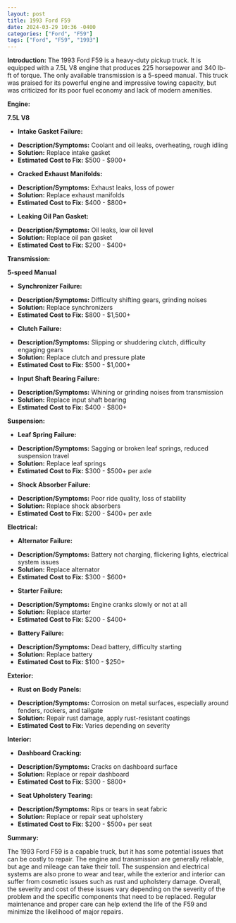 ```yaml
---
layout: post
title: 1993 Ford F59
date: 2024-03-29 10:36 -0400
categories: ["Ford", "F59"]
tags: ["Ford", "F59", "1993"]
---
```

**Introduction:** The 1993 Ford F59 is a heavy-duty pickup truck. It is equipped with a 7.5L V8 engine that produces 225 horsepower and 340 lb-ft of torque. The only available transmission is a 5-speed manual. This truck was praised for its powerful engine and impressive towing capacity, but was criticized for its poor fuel economy and lack of modern amenities.

**Engine:**

**7.5L V8**
* **Intake Gasket Failure:**
 - **Description/Symptoms:** Coolant and oil leaks, overheating, rough idling
 - **Solution:** Replace intake gasket
 - **Estimated Cost to Fix:** $500 - $900+
* **Cracked Exhaust Manifolds:**
 - **Description/Symptoms:** Exhaust leaks, loss of power
 - **Solution:** Replace exhaust manifolds
 - **Estimated Cost to Fix:** $400 - $800+
* **Leaking Oil Pan Gasket:**
 - **Description/Symptoms:** Oil leaks, low oil level
 - **Solution:** Replace oil pan gasket
 - **Estimated Cost to Fix:** $200 - $400+

**Transmission:**

**5-speed Manual**
* **Synchronizer Failure:**
 - **Description/Symptoms:** Difficulty shifting gears, grinding noises
 - **Solution:** Replace synchronizers
 - **Estimated Cost to Fix:** $800 - $1,500+
* **Clutch Failure:**
 - **Description/Symptoms:** Slipping or shuddering clutch, difficulty engaging gears
 - **Solution:** Replace clutch and pressure plate
 - **Estimated Cost to Fix:** $500 - $1,000+
* **Input Shaft Bearing Failure:**
 - **Description/Symptoms:** Whining or grinding noises from transmission
 - **Solution:** Replace input shaft bearing
 - **Estimated Cost to Fix:** $400 - $800+

**Suspension:**

* **Leaf Spring Failure:**
 - **Description/Symptoms:** Sagging or broken leaf springs, reduced suspension travel
 - **Solution:** Replace leaf springs
 - **Estimated Cost to Fix:** $300 - $500+ per axle
* **Shock Absorber Failure:**
 - **Description/Symptoms:** Poor ride quality, loss of stability
 - **Solution:** Replace shock absorbers
 - **Estimated Cost to Fix:** $200 - $400+ per axle

**Electrical:**

* **Alternator Failure:**
 - **Description/Symptoms:** Battery not charging, flickering lights, electrical system issues
 - **Solution:** Replace alternator
 - **Estimated Cost to Fix:** $300 - $600+
* **Starter Failure:**
 - **Description/Symptoms:** Engine cranks slowly or not at all
 - **Solution:** Replace starter
 - **Estimated Cost to Fix:** $200 - $400+
* **Battery Failure:**
 - **Description/Symptoms:** Dead battery, difficulty starting
 - **Solution:** Replace battery
 - **Estimated Cost to Fix:** $100 - $250+

**Exterior:**

* **Rust on Body Panels:**
 - **Description/Symptoms:** Corrosion on metal surfaces, especially around fenders, rockers, and tailgate
 - **Solution:** Repair rust damage, apply rust-resistant coatings
 - **Estimated Cost to Fix:** Varies depending on severity

**Interior:**

* **Dashboard Cracking:**
 - **Description/Symptoms:** Cracks on dashboard surface
 - **Solution:** Replace or repair dashboard
 - **Estimated Cost to Fix:** $300 - $800+
* **Seat Upholstery Tearing:**
 - **Description/Symptoms:** Rips or tears in seat fabric
 - **Solution:** Replace or repair seat upholstery
 - **Estimated Cost to Fix:** $200 - $500+ per seat

**Summary:**

The 1993 Ford F59 is a capable truck, but it has some potential issues that can be costly to repair. The engine and transmission are generally reliable, but age and mileage can take their toll. The suspension and electrical systems are also prone to wear and tear, while the exterior and interior can suffer from cosmetic issues such as rust and upholstery damage. Overall, the severity and cost of these issues vary depending on the severity of the problem and the specific components that need to be replaced. Regular maintenance and proper care can help extend the life of the F59 and minimize the likelihood of major repairs.
